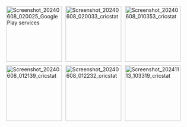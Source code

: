 <div style="display: flex; flex-wrap: wrap; gap: 10px;">
    <img src="https://github.com/user-attachments/assets/9c3d3f54-3b7d-4807-b542-5f0b08adad72" width="150" alt="Screenshot_20240608_020025_Google Play services" />
    <img src="https://github.com/user-attachments/assets/a2f8bf1f-db6f-461e-afc5-59a67620c1b4" width="150" alt="Screenshot_20240608_020033_cricstat" />
    <img src="https://github.com/user-attachments/assets/77e03353-1927-42f8-820a-b58cb286e1fd" width="150" alt="Screenshot_20240608_010353_cricstat" />
    <img src="https://github.com/user-attachments/assets/77a1d188-8950-4289-b7e7-0b842fa7e4ff" width="150" alt="Screenshot_20240608_012139_cricstat" />
    <img src="https://github.com/user-attachments/assets/9151a9fc-5e27-40a0-b781-c16b7bf6cbf2" width="150" alt="Screenshot_20240608_012232_cricstat" />
    <img src="https://github.com/user-attachments/assets/ca9fa141-08f3-42f7-a781-b6b49b5107c9" width="150" alt="Screenshot_20241113_103319_cricstat" />
</div>
